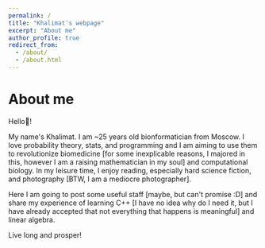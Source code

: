 ```yaml
---
permalink: /
title: "Khalimat's webpage"
excerpt: "About me"
author_profile: true
redirect_from: 
  - /about/
  - /about.html
---
```

About me
======
Hello🖖! 

My name's Khalimat. I am ~25 years old bionformatician from Moscow. I love probability theory, stats, and programming and I am aiming to use them to revolutionize biomedicine [for some inexplicable reasons, I majored in this, however I am a raising mathematician in my soul] and computational biology. In my leisure time, I enjoy reading, especially hard science fiction, and photography [BTW, I am a mediocre photographer]. 

Here I am going to post some useful staff [maybe, but can't promise :D] and share my experience of learning C++ [I have no idea why do I need it, but I have already accepted that not everything that happens is meaningful] and linear algebra.

Live long and prosper!